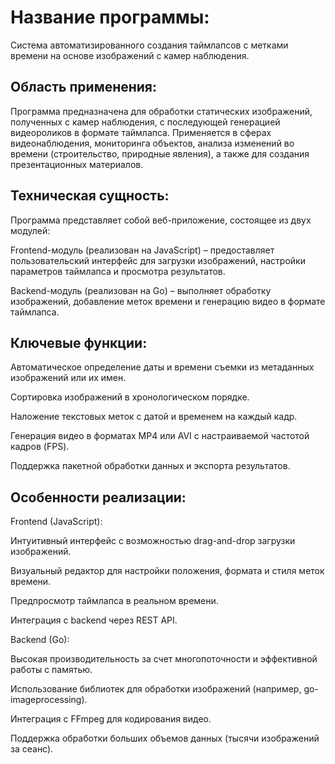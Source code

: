 # Название программы:
Система автоматизированного создания таймлапсов с метками времени на основе изображений с камер наблюдения.

## Область применения:
Программа предназначена для обработки статических изображений, полученных с камер наблюдения, с последующей генерацией видеороликов в формате таймлапса. Применяется в сферах видеонаблюдения, мониторинга объектов, анализа изменений во времени (строительство, природные явления), а также для создания презентационных материалов.

## Техническая сущность:
Программа представляет собой веб-приложение, состоящее из двух модулей:

Frontend-модуль (реализован на JavaScript) – предоставляет пользовательский интерфейс для загрузки изображений, настройки параметров таймлапса и просмотра результатов.

Backend-модуль (реализован на Go) – выполняет обработку изображений, добавление меток времени и генерацию видео в формате таймлапса.

## Ключевые функции:

Автоматическое определение даты и времени съемки из метаданных изображений или их имен.

Сортировка изображений в хронологическом порядке.

Наложение текстовых меток с датой и временем на каждый кадр.

Генерация видео в форматах MP4 или AVI с настраиваемой частотой кадров (FPS).

Поддержка пакетной обработки данных и экспорта результатов.

## Особенности реализации:

Frontend (JavaScript):

Интуитивный интерфейс с возможностью drag-and-drop загрузки изображений.

Визуальный редактор для настройки положения, формата и стиля меток времени.

Предпросмотр таймлапса в реальном времени.

Интеграция с backend через REST API.

Backend (Go):

Высокая производительность за счет многопоточности и эффективной работы с памятью.

Использование библиотек для обработки изображений (например, go-imageprocessing).

Интеграция с FFmpeg для кодирования видео.

Поддержка обработки больших объемов данных (тысячи изображений за сеанс).
